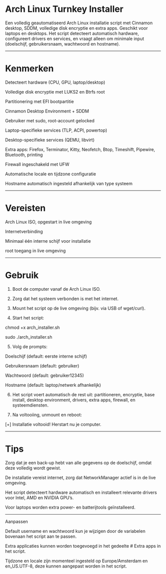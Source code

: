 # Arch Linux Turnkey Installer

Een volledig geautomatiseerd Arch Linux installatie script met Cinnamon desktop, SDDM, volledige disk encryptie en extra apps. Geschikt voor laptops en desktops. Het script detecteert automatisch hardware, configureert drivers en services, en vraagt alleen om minimale input (doelschijf, gebruikersnaam, wachtwoord en hostname).

---

# Kenmerken

Detecteert hardware (CPU, GPU, laptop/desktop)

Volledige disk encryptie met LUKS2 en Btrfs root

Partitionering met EFI bootpartitie

Cinnamon Desktop Environment + SDDM

Gebruiker met sudo, root-account gelocked

Laptop-specifieke services (TLP, ACPI, powertop)

Desktop-specifieke services (QEMU, libvirt)

Extra apps: Firefox, Terminator, Kitty, Neofetch, Btop, Timeshift, Pipewire, Bluetooth, printing

Firewall ingeschakeld met UFW

Automatische locale en tijdzone configuratie

Hostname automatisch ingesteld afhankelijk van type systeem

---

# Vereisten

Arch Linux ISO, opgestart in live omgeving

Internetverbinding

Minimaal één interne schijf voor installatie

root toegang in live omgeving

---

# Gebruik

1. Boot de computer vanaf de Arch Linux ISO.


2. Zorg dat het systeem verbonden is met het internet.


3. Mount het script op de live omgeving (bijv. via USB of wget/curl).

4. Start het script:

chmod +x arch_installer.sh

sudo ./arch_installer.sh

5. Volg de prompts:

Doelschijf (default: eerste interne schijf)

Gebruikersnaam (default: gebruiker)

Wachtwoord (default: gebruiker12345)

Hostname (default: laptop/netwerk afhankelijk)


6. Het script voert automatisch de rest uit: partitioneren, encryptie, base install, desktop environment, drivers, extra apps, firewall, en systeemdiensten.


7. Na voltooiing, unmount en reboot:


[+] Installatie voltooid! Herstart nu je computer.

---

# Tips

Zorg dat je een back-up hebt van alle gegevens op de doelschijf, omdat deze volledig wordt gewist.

De installatie vereist internet, zorg dat NetworkManager actief is in de live omgeving.

Het script detecteert hardware automatisch en installeert relevante drivers voor Intel, AMD en NVIDIA GPU’s.

Voor laptops worden extra power- en batterijtools geïnstalleerd.

---

Aanpassen

Default username en wachtwoord kun je wijzigen door de variabelen bovenaan het script aan te passen.

Extra applicaties kunnen worden toegevoegd in het gedeelte # Extra apps in het script.

Tijdzone en locale zijn momenteel ingesteld op Europe/Amsterdam en en_US.UTF-8, deze kunnen aangepast worden in het script.

